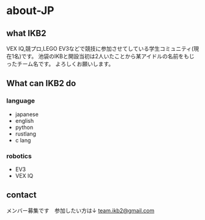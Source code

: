 # about-JP
## what IKB2
VEX IQ,競プロ,LEGO EV3などで競技に参加させてしている学生コミュニティ(現在1名)です。
池袋のIKBと開設当初は2人いたことから某アイドルの名前をもじったチーム名です。
よろしくお願いします。
## What can IKB2 do
### language
- japanese
- english
- python
- rustlang
- c lang
### robotics
- EV3
- VEX IQ
## contact
メンバー募集です　参加したい方は↓
team.ikb2@gmail.com